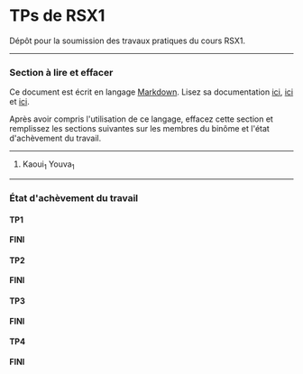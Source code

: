 # TPs de RSX1

Dépôt pour la soumission des travaux pratiques du cours RSX1.

---

### Section à lire et effacer

Ce document est écrit en langage [Markdown](https://en.wikipedia.org/wiki/Markdown).
Lisez sa documentation 
[ici](https://www.markdownguide.org/basic-syntax),
[ici](https://spec.commonmark.org/0.29/)
et 
[ici](https://docs.gitlab.com/ee/user/markdown.html#gitlab-flavored-markdown-gfm).

Après avoir compris l'utilisation de ce langage, effacez cette section et remplissez les sections suivantes sur les membres du binôme et l'état d'achèvement du travail.

---


1. Kaoui<sub>1</sub> Youva<sub>1</sub>


---

### État d'achèvement du travail

#### TP1
 **FINI**

#### TP2
**FINI**

#### TP3
**FINI**

#### TP4
**FINI**
